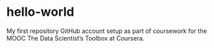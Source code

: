 # hello-world
My first repository
GitHub account setup as part of coursework for the MOOC The Data Scientist’s Toolbox at Coursera.
